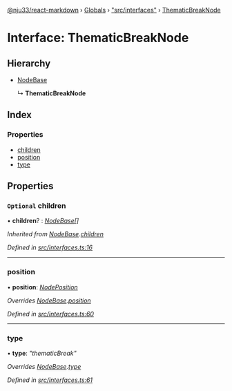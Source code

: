 [@nju33/react-markdown](../README.md) › [Globals](../globals.md) › ["src/interfaces"](../modules/_src_interfaces_.md) › [ThematicBreakNode](_src_interfaces_.thematicbreaknode.md)

# Interface: ThematicBreakNode

## Hierarchy

* [NodeBase](_src_interfaces_.nodebase.md)

  ↳ **ThematicBreakNode**

## Index

### Properties

* [children](_src_interfaces_.thematicbreaknode.md#optional-children)
* [position](_src_interfaces_.thematicbreaknode.md#position)
* [type](_src_interfaces_.thematicbreaknode.md#type)

## Properties

### `Optional` children

• **children**? : *[NodeBase](_src_interfaces_.nodebase.md)[]*

*Inherited from [NodeBase](_src_interfaces_.nodebase.md).[children](_src_interfaces_.nodebase.md#optional-children)*

*Defined in [src/interfaces.ts:16](https://github.com/nju33/react-markdown/blob/b4ce032/src/interfaces.ts#L16)*

___

###  position

• **position**: *[NodePosition](_src_interfaces_.nodeposition.md)*

*Overrides [NodeBase](_src_interfaces_.nodebase.md).[position](_src_interfaces_.nodebase.md#position)*

*Defined in [src/interfaces.ts:60](https://github.com/nju33/react-markdown/blob/b4ce032/src/interfaces.ts#L60)*

___

###  type

• **type**: *"thematicBreak"*

*Overrides [NodeBase](_src_interfaces_.nodebase.md).[type](_src_interfaces_.nodebase.md#type)*

*Defined in [src/interfaces.ts:61](https://github.com/nju33/react-markdown/blob/b4ce032/src/interfaces.ts#L61)*
